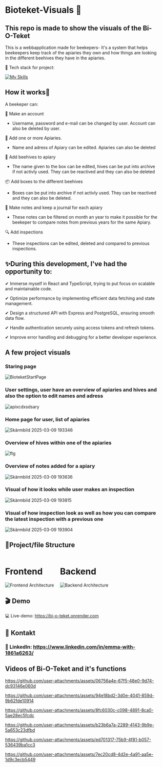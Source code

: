 # Bioteket-Visuals 🌸
## This repo is made to show the visuals of the Bi-O-Teket 

This is a webbapplication made for beekepers-
It's a system that helps beekeepers keep track of the apiaries they own and how things are looking in the different beehives they have in the apiaries. 

🚀 Tech stack for project:

[![My Skills](https://skillicons.dev/icons?i=ts,react,nodejs,express,vite,styledcomponents,emotion,tailwind,postgres&theme=light)](https://skillicons.dev)


## How it works🐝
A beekeper can:

📌 Make an account
  - Username, password and e-mail can be changed by user. Account can also be deleted by user.

🏡 Add one or more Apiaries.
  - Name and adress of Apiary can be edited. Apiaries can also be deleted

🍯 Add beehives to apiary
  - The name given to the box can be edited, hives can be put into archive if not activly used. They can be reactived and they can also be deleted

📦 Add boxes to the different beehives
  - Boxes can be put into archive if not activly used. They can be reactived and they can also be deleted.

📖 Make notes and keep a journal for each apiary
  - These notes can be filtered on month an year to make it possible for the beekeper to compare notes from previous years for the same Apiary. 

🔍 Add inspections
  - These inspections can be edited, deleted and compared to previous inspections. 

## ✨During this development, I've had the opportunity to:

✔ Immerse myself in React and TypeScript, trying to put focus on scalable and maintainable code.

✔ Optimize performance by implementing efficient data fetching and state management.

✔ Design a structured API with Express and PostgreSQL, ensuring smooth data flow.

✔ Handle authentication securely using access tokens and refresh tokens.

✔ Improve error handling and debugging for a better developer experience.


## A few project visuals
### Staring page
 ![BioteketStartPage](https://github.com/user-attachments/assets/d21e1395-9f54-47fa-9fab-d1f856eeeb6f)
### User settings, user have an overview of apiaries and hives and also the option to edit names and adress
 ![apixcdxsdsary](https://github.com/user-attachments/assets/133c7a12-c1ac-4450-b18a-834ef650a705)
### Home page for user, list of apiaries
![Skärmbild 2025-03-09 193346](https://github.com/user-attachments/assets/74384831-52c0-4375-be99-81c5597e0cab)
### Overview of hives within one of the apiaries
![ftg](https://github.com/user-attachments/assets/832d70b2-4fdc-4958-a9f8-4285e0539c79)
### Overview of notes added for a apiary
![Skärmbild 2025-03-09 193636](https://github.com/user-attachments/assets/db9c1392-77f5-4998-82e5-f993ea117761)
### Visual of how it looks while user makes an inspection 
![Skärmbild 2025-03-09 193815](https://github.com/user-attachments/assets/fc61de4a-eea8-4c5d-989d-5dde73471a2a)
### Visual of how inspection look as well as how you can compare the latest inspection with a previous one
![Skärmbild 2025-03-09 193904](https://github.com/user-attachments/assets/5e49d731-7b4e-41c1-9cae-a3a4defb9444)


## 📂Project/file Structure
<div style="display: flex; gap: 20px;">
    <div>
      <h1>Frontend</h1>
        <img src="https://github.com/user-attachments/assets/81d941c3-fb2e-4410-a3ad-728b80096b14" 
             alt="Frontend Architecture" 
            >
    </div>
    <div>
       <h1>Backend</h1>
        <img src="https://github.com/user-attachments/assets/5b8ba819-7658-48c0-ab69-5f4b86f08639" 
             alt="Backend Architecture" 
             >
    </div>
</div>

## 🎬 Demo





💻 Live-demo: https://bi-o-teket.onrender.com

## 📧 Kontakt

### 💼 LinkedIn: https://www.linkedin.com/in/emma-with-1861a6263/

## Videos of Bi-O-Teket and it's functions


https://github.com/user-attachments/assets/06756a4e-67f5-48e0-9d74-dc93146e060d


https://github.com/user-attachments/assets/94e18bd2-3d0e-4041-859d-9b62fde10914


https://github.com/user-attachments/assets/8fc6030c-c098-4891-8ca0-5ae28ec5fcdc


https://github.com/user-attachments/assets/b23b6a7a-2289-4143-9b9e-5a653c23dfbd


https://github.com/user-attachments/assets/ed701317-75b9-4f81-b057-536439ba1cc3


https://github.com/user-attachments/assets/7ec20cd8-4d2e-4a91-aa5e-1d9c3ecb5449








